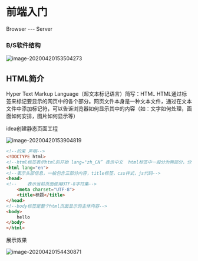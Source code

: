 # 前端入门

Browser ---  Server

### B/S软件结构



![image-20200420153504273](https://gitee.com/zero049/MyNoteImages/raw/master/image-20200420153504273.png)



## HTML简介

Hyper Text Markup Language（超文本标记语言）简写：HTML HTML通过标签来标记要显示的网页中的各个部分。网页文件本身是一种文本文件，通过在文本文件中添加标记符，可以告诉浏览器如何显示其中的内容（如：文字如何处理，画面如何安排，图片如何显示等）



idea创建静态页面工程

![image-20200420153904819](https://gitee.com/zero049/MyNoteImages/raw/master/image-20200420154430871.png)



```html
<!--约束 声明-->
<!DOCTYPE html>
<!--html标签表示html的开始 lang="zh_CN” 表示中文  html标签中一般分为两部分，分别是：head和和ody-->
<html lang="en">
<!--表示头部信息，一般包含三部分内容，title标签，css样式，js代码-->
<head>
<!--    表示当前页面使用UTF-8字符集-->
    <meta charset="UTF-8">
    <title>标题</title>
</head>
<!--body标签是整个html页面显示的主体内容-->
<body>
    hello
</body>
</html>
```



展示效果

![image-20200420154430871](https://gitee.com/zero049/MyNoteImages/raw/master/image-20200420153904819.png)

